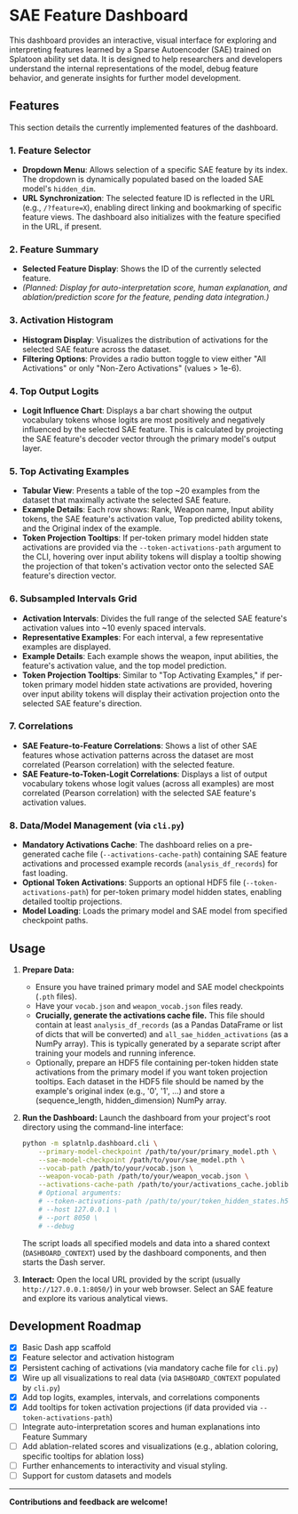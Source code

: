 # SAE Feature Dashboard

This dashboard provides an interactive, visual interface for exploring and interpreting features learned by a Sparse Autoencoder (SAE) trained on Splatoon ability set data. It is designed to help researchers and developers understand the internal representations of the model, debug feature behavior, and generate insights for further model development.

## Features

This section details the currently implemented features of the dashboard.

### 1. Feature Selector
- **Dropdown Menu**: Allows selection of a specific SAE feature by its index. The dropdown is dynamically populated based on the loaded SAE model's `hidden_dim`.
- **URL Synchronization**: The selected feature ID is reflected in the URL (e.g., `/?feature=X`), enabling direct linking and bookmarking of specific feature views. The dashboard also initializes with the feature specified in the URL, if present.

### 2. Feature Summary
- **Selected Feature Display**: Shows the ID of the currently selected feature.
- *(Planned: Display for auto-interpretation score, human explanation, and ablation/prediction score for the feature, pending data integration.)*

### 3. Activation Histogram
- **Histogram Display**: Visualizes the distribution of activations for the selected SAE feature across the dataset.
- **Filtering Options**: Provides a radio button toggle to view either "All Activations" or only "Non-Zero Activations" (values > 1e-6).

### 4. Top Output Logits
- **Logit Influence Chart**: Displays a bar chart showing the output vocabulary tokens whose logits are most positively and negatively influenced by the selected SAE feature. This is calculated by projecting the SAE feature's decoder vector through the primary model's output layer.

### 5. Top Activating Examples
- **Tabular View**: Presents a table of the top ~20 examples from the dataset that maximally activate the selected SAE feature.
- **Example Details**: Each row shows: Rank, Weapon name, Input ability tokens, the SAE feature's activation value, Top predicted ability tokens, and the Original index of the example.
- **Token Projection Tooltips**: If per-token primary model hidden state activations are provided via the `--token-activations-path` argument to the CLI, hovering over input ability tokens will display a tooltip showing the projection of that token's activation vector onto the selected SAE feature's direction vector.

### 6. Subsampled Intervals Grid
- **Activation Intervals**: Divides the full range of the selected SAE feature's activation values into ~10 evenly spaced intervals.
- **Representative Examples**: For each interval, a few representative examples are displayed.
- **Example Details**: Each example shows the weapon, input abilities, the feature's activation value, and the top model prediction.
- **Token Projection Tooltips**: Similar to "Top Activating Examples," if per-token primary model hidden state activations are provided, hovering over input ability tokens will display their activation projection onto the selected SAE feature's direction.

### 7. Correlations
- **SAE Feature-to-Feature Correlations**: Shows a list of other SAE features whose activation patterns across the dataset are most correlated (Pearson correlation) with the selected feature.
- **SAE Feature-to-Token-Logit Correlations**: Displays a list of output vocabulary tokens whose logit values (across all examples) are most correlated (Pearson correlation) with the selected SAE feature's activation values.

### 8. Data/Model Management (via `cli.py`)
- **Mandatory Activations Cache**: The dashboard relies on a pre-generated cache file (`--activations-cache-path`) containing SAE feature activations and processed example records (`analysis_df_records`) for fast loading.
- **Optional Token Activations**: Supports an optional HDF5 file (`--token-activations-path`) for per-token primary model hidden states, enabling detailed tooltip projections.
- **Model Loading**: Loads the primary model and SAE model from specified checkpoint paths.

## Usage

1.  **Prepare Data:**
    *   Ensure you have trained primary model and SAE model checkpoints (`.pth` files).
    *   Have your `vocab.json` and `weapon_vocab.json` files ready.
    *   **Crucially, generate the activations cache file.** This file should contain at least `analysis_df_records` (as a Pandas DataFrame or list of dicts that will be converted) and `all_sae_hidden_activations` (as a NumPy array). This is typically generated by a separate script after training your models and running inference.
    *   Optionally, prepare an HDF5 file containing per-token hidden state activations from the primary model if you want token projection tooltips. Each dataset in the HDF5 file should be named by the example's original index (e.g., '0', '1', ...) and store a (sequence_length, hidden_dimension) NumPy array.

2.  **Run the Dashboard:**
    Launch the dashboard from your project's root directory using the command-line interface:
    ```bash
    python -m splatnlp.dashboard.cli \
        --primary-model-checkpoint /path/to/your/primary_model.pth \
        --sae-model-checkpoint /path/to/your/sae_model.pth \
        --vocab-path /path/to/your/vocab.json \
        --weapon-vocab-path /path/to/your/weapon_vocab.json \
        --activations-cache-path /path/to/your/activations_cache.joblib \
        # Optional arguments:
        # --token-activations-path /path/to/your/token_hidden_states.h5 \
        # --host 127.0.0.1 \
        # --port 8050 \
        # --debug
    ```
    The script loads all specified models and data into a shared context (`DASHBOARD_CONTEXT`) used by the dashboard components, and then starts the Dash server.

3.  **Interact:**
    Open the local URL provided by the script (usually `http://127.0.0.1:8050/`) in your web browser. Select an SAE feature and explore its various analytical views.

## Development Roadmap
- [x] Basic Dash app scaffold
- [x] Feature selector and activation histogram
- [x] Persistent caching of activations (via mandatory cache file for `cli.py`)
- [x] Wire up all visualizations to real data (via `DASHBOARD_CONTEXT` populated by `cli.py`)
- [x] Add top logits, examples, intervals, and correlations components
- [x] Add tooltips for token activation projections (if data provided via `--token-activations-path`)
- [ ] Integrate auto-interpretation scores and human explanations into Feature Summary
- [ ] Add ablation-related scores and visualizations (e.g., ablation coloring, specific tooltips for ablation loss)
- [ ] Further enhancements to interactivity and visual styling.
- [ ] Support for custom datasets and models

---

**Contributions and feedback are welcome!** 